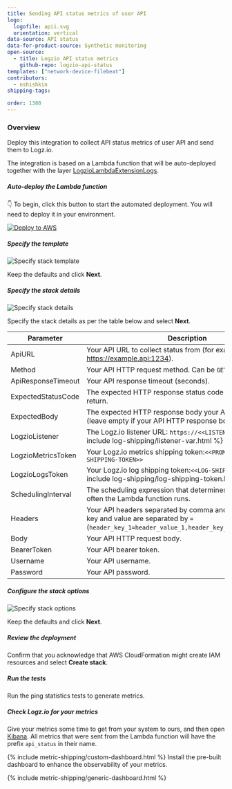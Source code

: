 ```yaml
---
title: Sending API status metrics of user API
logo:
  logofile: apii.svg
  orientation: vertical
data-source: API status
data-for-product-source: Synthetic monitoring
open-source:
  - title: Logzio API status metrics
    github-repo: logzio-api-status
templates: ["network-device-filebeat"]
contributors:
  - nshishkin
shipping-tags:

order: 1380
---
```


### Overview

Deploy this integration to collect API status metrics of user API and send them to Logz.io.

The integration is based on a Lambda function that will be auto-deployed together with the layer [LogzioLambdaExtensionLogs](https://github.com/logzio/logzio-lambda-extensions/tree/main/logzio-lambda-extensions-logs). 


<!-- logzio-inject:install:grafana:dashboards ids=["1RCzCjjByhyz0bJ4Hmau0y"] --> 







<div class="tasklist">

##### Auto-deploy the Lambda function

👇 To begin, click this button to start the automated deployment. You will need to deploy it in your environment.


[![Deploy to AWS](https://dytvr9ot2sszz.cloudfront.net/logz-docs/lights/LightS-button.png)](https://console.aws.amazon.com/cloudformation/home?region=us-east-1#/stacks/create/template?templateURL=https://logzio-aws-integrations-us-east-1.s3.amazonaws.com/api-status-auto-deployment/auto-deployment.yaml&stackName=logzio-api-status-auto-deployment)


##### Specify the template

![Specify stack template](https://dytvr9ot2sszz.cloudfront.net/logz-docs/api_status/api_template.png)

Keep the defaults and click **Next**.


##### Specify the stack details

![Specify stack details](https://dytvr9ot2sszz.cloudfront.net/logz-docs/api_status/api_details.png)

Specify the stack details as per the table below and select **Next**.



| Parameter | Description | Required/Optional | Default |
| --- | --- | --- | --- |
| ApiURL | Your API URL to collect status from (for example: https://example.api:1234). | Required | - |
| Method | Your API HTTP request method. Can be `GET` or `POST` | Required | `GET` |
| ApiResponseTimeout | Your API response timeout (seconds). | Required | `10 (seconds)` |
| ExpectedStatusCode | The expected HTTP response status code your API should return. | Required | `200` |
| ExpectedBody | The expected HTTP response body your API should return (leave empty if your API HTTP response body is empty). | Required | ` ` |
| LogzioListener | The Logz.io listener URL: `https://<<LISTENER-HOST>>:8071` {% include log-shipping/listener-var.html %} | Required | `https://listener.logz.io` |
| LogzioMetricsToken | Your Logz.io metrics shipping token:`<<PROMETHEUS-METRICS-SHIPPING-TOKEN>>` | Required | - |
| LogzioLogsToken | Your Logz.io log shipping token:`<<LOG-SHIPPING-TOKEN>>` {% include log-shipping/log-shipping-token.html %} | Required | - |
| SchedulingInterval | The scheduling expression that determines when and how often the Lambda function runs. | Required | `rate(30 minutes)` |
| Headers | Your API headers separated by comma and each header's key and value are separated by `=` (`header_key_1=header_value_1,header_key_2=header_value_2`). | Optional | - |
| Body | Your API HTTP request body. | Optional | - |
| BearerToken | Your API bearer token. | Optional | - |
| Username | Your API username. | Optional | - |
| Password | Your API password. | Optional | - |


##### Configure the stack options

![Specify stack options](https://dytvr9ot2sszz.cloudfront.net/logz-docs/api_status/api_options.png)

Keep the defaults and click **Next**.

##### Review the deployment

Confirm that you acknowledge that AWS CloudFormation might create IAM resources and select **Create stack**.


##### Run the tests

Run the ping statistics tests to generate metrics.


##### Check Logz.io for your metrics

Give your metrics some time to get from your system to ours, and then open [Kibana](https://app.logz.io/#/dashboard/kibana). All metrics that were sent from the Lambda function will have the prefix `api_status` in their name.
  
{% include metric-shipping/custom-dashboard.html %} Install the pre-built dashboard to enhance the observability of your metrics.

<!-- logzio-inject:install:grafana:dashboards ids=["1RCzCjjByhyz0bJ4Hmau0y"] --> 

{% include metric-shipping/generic-dashboard.html %} 



</div>


